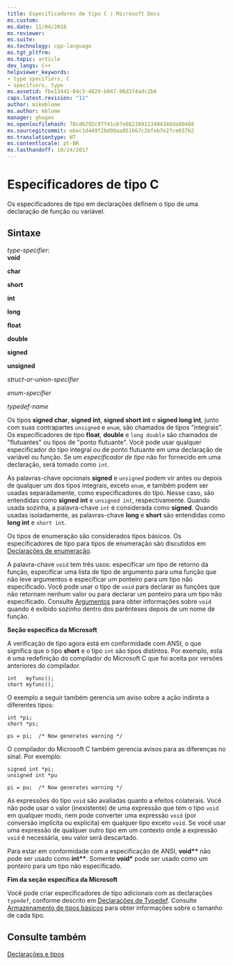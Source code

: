```yaml
---
title: Especificadores de tipo C | Microsoft Docs
ms.custom: 
ms.date: 11/04/2016
ms.reviewer: 
ms.suite: 
ms.technology: cpp-language
ms.tgt_pltfrm: 
ms.topic: article
dev_langs: C++
helpviewer_keywords:
- type specifiers, C
- specifiers, type
ms.assetid: fbe13441-04c3-4829-b047-06d374adc2b6
caps.latest.revision: "11"
author: mikeblome
ms.author: mblome
manager: ghogen
ms.openlocfilehash: 78cd6292c97f41cb7e862389113404346da80460
ms.sourcegitcommit: ebec1d449f2bd98aa851667c2bfeb7e27ce657b2
ms.translationtype: HT
ms.contentlocale: pt-BR
ms.lasthandoff: 10/24/2017
---
```

# <a name="c-type-specifiers"></a>Especificadores de tipo C
Os especificadores de tipo em declarações definem o tipo de uma declaração de função ou variável.  
  
## <a name="syntax"></a>Sintaxe  
 *type-specifier*:  
 **void**  
  
 **char**  
  
 **short**  
  
 **int**  
  
 **long**  
  
 **float**  
  
 **double**  
  
 **signed**  
  
 **unsigned**  
  
 *struct-or-union-specifier*  
  
 *enum-specifier*  
  
 *typedef-name*  
  
 Os tipos **signed char**, **signed int**, **signed short int** e **signed long int**, junto com suas contrapartes `unsigned` e `enum`, são chamados de tipos “integrais”. Os especificadores de tipo **float**, **double** e `long double` são chamados de "flutuantes" ou tipos de "ponto flutuante". Você pode usar qualquer especificador do tipo integral ou de ponto flutuante em uma declaração de variável ou função. Se um *especificador de tipo* não for fornecido em uma declaração, será tomado como `int`.  
  
 As palavras-chave opcionais **signed** e `unsigned` podem vir antes ou depois de qualquer um dos tipos integrais, exceto `enum`, e também podem ser usadas separadamente, como especificadores do tipo. Nesse caso, são entendidas como **signed int** e `unsigned int`, respectivamente. Quando usada sozinha, a palavra-chave `int` é considerada como **signed**. Quando usadas isoladamente, as palavras-chave **long** e **short** são entendidas como **long int** e `short int`.  
  
 Os tipos de enumeração são considerados tipos básicos. Os especificadores de tipo para tipos de enumeração são discutidos em [Declarações de enumeração](../c-language/c-enumeration-declarations.md).  
  
 A palavra-chave `void` tem três usos: especificar um tipo de retorno da função, especificar uma lista de tipo de argumento para uma função que não leve argumentos e especificar um ponteiro para um tipo não especificado. Você pode usar o tipo de `void` para declarar as funções que não retornam nenhum valor ou para declarar um ponteiro para um tipo não especificado. Consulte [Argumentos](../c-language/arguments.md) para obter informações sobre `void` quando é exibido sozinho dentro dos parênteses depois de um nome de função.  
  
 **Seção específica da Microsoft**  
  
 A verificação de tipo agora está em conformidade com ANSI, o que significa que o tipo **short** e o tipo `int` são tipos distintos. Por exemplo, esta é uma redefinição do compilador do Microsoft C que foi aceita por versões anteriores do compilador.  
  
```  
int   myfunc();  
short myfunc();  
```  
  
 O exemplo a seguir também gerencia um aviso sobre a ação indireta a diferentes tipos:  
  
```  
int *pi;  
short *ps;  
  
ps = pi;  /* Now generates warning */  
```  
  
 O compilador do Microsoft C também gerencia avisos para as diferenças no sinal. Por exemplo:  
  
```  
signed int *pi;  
unsigned int *pu  
  
pi = pu;  /* Now generates warning */  
```  
  
 As expressões do tipo `void` são avaliadas quanto a efeitos colaterais. Você não pode usar o valor (inexistente) de uma expressão que tem o tipo `void` em qualquer modo, nem pode converter uma expressão `void` (por conversão implícita ou explícita) em qualquer tipo exceto `void`. Se você usar uma expressão de qualquer outro tipo em um contexto onde a expressão `void` é necessária, seu valor será descartado.  
  
 Para estar em conformidade com a especificação de ANSI, **void\*\*** não pode ser usado como **int\*\***. Somente **void\*** pode ser usado como um ponteiro para um tipo não especificado.  
  
 **Fim da seção específica da Microsoft**  
  
 Você pode criar especificadores de tipo adicionais com as declarações `typedef`, conforme descrito em [Declarações de Typedef](../c-language/typedef-declarations.md). Consulte [Armazenamento de tipos básicos](../c-language/storage-of-basic-types.md) para obter informações sobre o tamanho de cada tipo.  
  
## <a name="see-also"></a>Consulte também  
 [Declarações e tipos](../c-language/declarations-and-types.md)